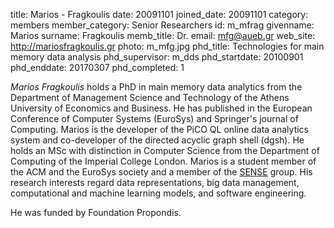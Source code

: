 title: Marios - Fragkoulis
date: 20091101
joined_date: 20091101
category: members
member_category: Senior Researchers
id: m_mfrag
givenname: Marios
surname: Fragkoulis
memb_title: Dr.
email: mfg@aueb.gr
web_site: http://mariosfragkoulis.gr
photo: m_mfg.jpg
phd_title: Technologies for main memory data analysis
phd_supervisor: m_dds
phd_startdate: 20100901
phd_enddate: 20170307
phd_completed: 1

_Marios Fragkoulis_ holds a PhD in main memory data analytics from the Department of Management Science and Technology of the Athens University of Economics and Business. He has published in the European Conference of Computer Systems (EuroSys) and Springer's journal of Computing. Marios is the developer of the PiCO QL online data analytics system and co-developer of the directed acyclic graph shell (dgsh). He holds an MSc with distinction in Computer Science from the Department of Computing of the Imperial College London. Marios is a student member of the ACM and the EuroSys society and a member of the [SENSE](../groups/g_sense-details.html) group. His research interests regard data representations, big data management, computational and machine learning models, and software engineering.

He was funded by Foundation Propondis.
